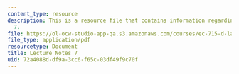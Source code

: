 ```yaml
---
content_type: resource
description: This is a resource file that contains information regarding lecture note
  7.
file: https://ol-ocw-studio-app-qa.s3.amazonaws.com/courses/ec-715-d-lab-disseminating-innovations-for-the-common-good-spring-2007/72a4088ddf9a3cc6f65c03df49f9c70f_MITEC_715S07_notes07.pdf
file_type: application/pdf
resourcetype: Document
title: Lecture Notes 7
uid: 72a4088d-df9a-3cc6-f65c-03df49f9c70f
---
```

